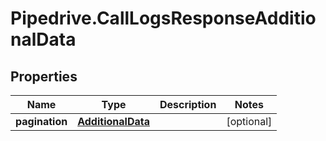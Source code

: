 # Pipedrive.CallLogsResponseAdditionalData

## Properties

Name | Type | Description | Notes
------------ | ------------- | ------------- | -------------
**pagination** | [**AdditionalData**](AdditionalData.md) |  | [optional] 


